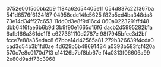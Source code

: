 0752e0015d0bb2b9
f184a62d54405e11
054d837c221367ba
541d6576f6134f87
04958cdc14fc5625
f82b5ed4ba348da8
73e14d34ff27c653
11dd0d3e8f9d16c4
060a0223291ffd48
dbb64f6fae6b6b9d
3b9f90e1665d16f6
dacb2d5995282b1a
6afb166a361de1f8
c627361110d2787e
98f7945bfee3d2bf
fcce7e88a35edac8
67bba14d42565a81
279b326639f4cda0
cad3d54b3b1fd0ae
4d629b5b48691434
a0393b583fcf420a
570c7e8c0170d713
c14126b7bf8bb67e
f4a0313f06606a99
2e80d9adf73c3968
